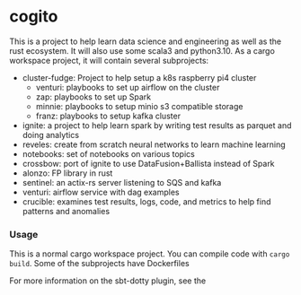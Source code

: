 # cogito

This is a project to help learn data science and engineering as well as the rust ecosystem.  It will
also use some scala3 and python3.10.  As a cargo workspace project, it will contain several subprojects:

- cluster-fudge: Project to help setup a k8s raspberry pi4 cluster
    - venturi: playbooks to set up airflow on the cluster
    - zap: playbooks to set up Spark
    - minnie: playbooks to setup minio s3 compatible storage
    - franz: playbooks to setup kafka cluster
- ignite: a project to help learn spark by writing test results as parquet and doing analytics
- reveles: create from scratch neural networks to learn machine learning
- notebooks: set of notebooks on various topics
- crossbow: port of ignite to use DataFusion+Ballista instead of Spark
- alonzo: FP library in rust
- sentinel: an actix-rs server listening to SQS and kafka
- venturi: airflow service with dag examples
- crucible: examines test results, logs, code, and metrics to help find patterns and anomalies

### Usage

This is a normal cargo workspace project. You can compile code with `cargo build`.  Some of the subprojects have Dockerfiles 

For more information on the sbt-dotty plugin, see the
